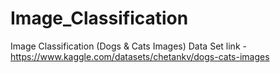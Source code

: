 # Image_Classification
Image Classification (Dogs &amp; Cats Images)
Data Set link - https://www.kaggle.com/datasets/chetankv/dogs-cats-images
